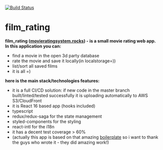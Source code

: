 [![Build Status](https://travis-ci.org/SoFarAwayDev/film_rating.svg?branch=master)](https://travis-ci.org/SoFarAwayDev/film_rating)
# film_rating

**film_rating ([movieratingsystem.rocks](http://movieratingsystem.rocks/))  - is a small movie rating web app.
In this application you can:**
  - find a movie in the open 3d party database 
  - rate the movie and save it locally(in localstorage=)) 
  - list/sort all saved films 
  - it is all =)

**here is the main stack/technologies features:**
  - it is a full CI/CD solution: if new code in the master branch built/linted/tested successfully
    it is uploading automatically to AWS S3/CloudFront
  - it is React 16 based app (hooks included)
  - typescript
  - redux/redux-saga for the state management
  - styled-components for the styling
  - react-intl for the i18n
  - it has a decent test coverage > 60%
  - (actually this app is based on that amazing [boilerplate](https://github.com/react-boilerplate/react-boilerplate-typescript)
  so i want to thank the guys who wrote it  - they did amazing work!)
